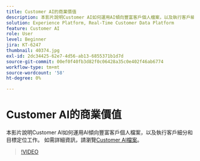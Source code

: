 ```yaml
---
title: Customer AI的商業價值
description: 本影片說明Customer AI如何運用AI傾向豐富客戶個人檔案，以及執行客戶細分和目標定位工作。
solution: Experience Platform, Real-Time Customer Data Platform
feature: Customer AI
role: User
level: Beginner
jira: KT-6247
thumbnail: 40374.jpg
exl-id: 2dc34425-62e7-4d56-ab13-6855371b1d7d
source-git-commit: 00ef0f40fb3d82f0c06428a35c0e402f46ab6774
workflow-type: tm+mt
source-wordcount: '58'
ht-degree: 0%

---
```


# Customer AI的商業價值

本影片說明Customer AI如何運用AI傾向豐富客戶個人檔案，以及執行客戶細分和目標定位工作。 如需詳細資訊，請瀏覽[Customer AI檔案](https://experienceleague.adobe.com/docs/experience-platform/intelligent-services/customer-ai/overview.html)。

>[!VIDEO](https://video.tv.adobe.com/v/40374?learn=on)


